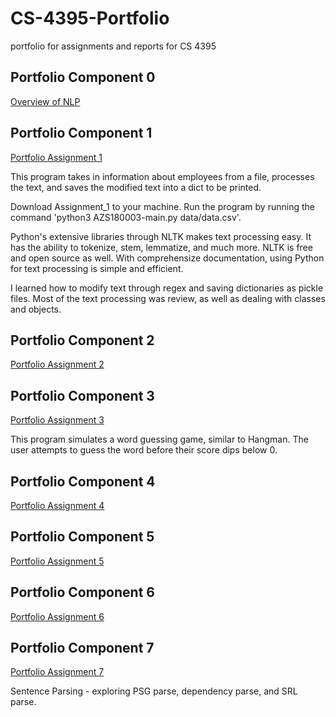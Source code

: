 # CS-4395-Portfolio
portfolio for assignments and reports for CS 4395

## Portfolio Component 0

[Overview of NLP](Overview_of_NLP.md)

## Portfolio Component 1
[Portfolio Assignment 1](Assignment_1/AZS180003-main.py)

This program takes in information about employees from a file, processes the text, and saves the modified text into a dict to be
printed. 

Download Assignment_1 to your machine. Run the program by running the command 'python3 AZS180003-main.py data/data.csv'.

Python's extensive libraries through NLTK makes text processing easy. It has the ability to tokenize, stem, lemmatize, and much more. NLTK is free and open source as well. With comprehensize documentation, using Python for text processing is simple and efficient. 

I learned how to modify text through regex and saving dictionaries as pickle files. Most of the text processing was review, as well as dealing with classes and objects. 

## Portfolio Component 2
[Portfolio Assignment 2](Portfolio_Assignment_2.pdf)

## Portfolio Component 3
[Portfolio Assignment 3](Word_Guess_Game/AZS180003-main.py)

This program simulates a word guessing game, similar to Hangman. The user attempts to guess the word before their score dips below 0. 

## Portfolio Component 4
[Portfolio Assignment 4](Portfolio_Component_4_WordNet.pdf)

## Portfolio Component 5
[Portfolio Assignment 5](Ngrams/)

## Portfolio Component 6
[Portfolio Assignment 6](Web_Crawler/)

## Portfolio Component 7
[Portfolio Assignment 7](AZS180003/Assignment7.pdf)

Sentence Parsing - exploring PSG parse, dependency parse, and SRL parse. 

